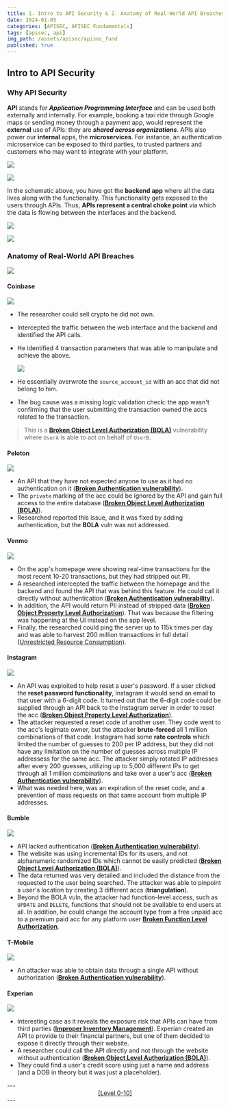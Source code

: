 ```yaml
---
title: 1. Intro to API Security & 2. Anatomy of Real-World API Breaches
date: 2024-01-05
categories: [APISEC, APISEC Fundamentals]
tags: [apisec, api]
img_path: /assets/apisec/apisec_fund
published: true
---
```


##  Intro to API Security

### Why API Security

**API** stands for ***Application Programming Interface*** and can be used both externally and internally. For example, booking a taxi ride through Google maps or sending money through a payment app, would represent the **external** use of APIs: they are ***shared across organizations***. APIs also power our **internal** apps, the **microservices**. For instance, an authentication microservice can be exposed to third parties, to trusted partners and customers who may want to integrate with your platform.

![](https://kajabi-storefronts-production.kajabi-cdn.com/kajabi-storefronts-production/file-uploads/site/2147573912/products/510155-4c2b-1c8c-ef0-3e0dfe4aa7a5_7.jpg)

![](https://kajabi-storefronts-production.kajabi-cdn.com/kajabi-storefronts-production/file-uploads/site/2147573912/products/41ef8c-d3c-af4d-dfe0-61f2dea565c2_9.jpg)

In the schematic above, you have got the **backend app** where all the data lives along with the functionality. This functionality gets exposed to the users through APIs. Thus, **APIs represent a central choke point** via which the data is flowing between the interfaces and the backend.

![](https://kajabi-storefronts-production.kajabi-cdn.com/kajabi-storefronts-production/file-uploads/site/2147573912/products/1d2ccf-ddc-a280-07bb-ae5050d026_10.jpg)

![](https://kajabi-storefronts-production.kajabi-cdn.com/kajabi-storefronts-production/file-uploads/site/2147573912/products/b46d648-cb6b-5447-6518-f363e68a04b_11.jpg)

### Anatomy of Real-World API Breaches

![](https://kajabi-storefronts-production.kajabi-cdn.com/kajabi-storefronts-production/file-uploads/site/2147573912/products/1cf6738-722-281-b8c-a7425a687dfb_BreachOverviewSlide.jpg)

#### Coinbase

![](https://kajabi-storefronts-production.kajabi-cdn.com/kajabi-storefronts-production/file-uploads/site/2147573912/products/8f565-638-87fe-72b6-3e2caea318a_14.jpg)

- The researcher could sell crypto he did not own.
- Intercepted the traffic between the web interface and the backend and identified the API calls.
- He identified 4 transaction parameters that was able to manipulate and achieve the above.

    ![](https://kajabi-storefronts-production.kajabi-cdn.com/kajabi-storefronts-production/file-uploads/site/2147573912/products/0a87883-7b05-36fe-de70-b8627604552_15.jpg)

- He essentially overwrote the `source_account_id` with an acc that did not belong to him.
- The bug cause was a missing logic validation check: the app wasn't confirming that the user submitting the transaction owned the accs related to the transaction.

> This is a [**Broken Object Level Authorization (BOLA)**](https://owasp.org/API-Security/editions/2023/en/0xa1-broken-object-level-authorization/) vulnerability where `UserA` is able to act on behalf of `UserB`.

#### Peloton

![](https://kajabi-storefronts-production.kajabi-cdn.com/kajabi-storefronts-production/file-uploads/site/2147573912/products/5ee3da8-e0-76a3-2dc6-435471364fee_18.jpg)

- An API that they have not expected anyone to use as it had no authentication on it ([**Broken Authentication vulnerability**](https://owasp.org/API-Security/editions/2023/en/0xa2-broken-authentication/)).
- The `private` marking of the acc could be ignored by the API and gain full access to the entire database ([**Broken Object Level Authorization (BOLA)**](https://owasp.org/API-Security/editions/2023/en/0xa1-broken-object-level-authorization/)).
- Researched reported this issue, and it was fixed by adding authentication, but the **BOLA** vuln was not addressed.

#### Venmo

![](https://kajabi-storefronts-production.kajabi-cdn.com/kajabi-storefronts-production/file-uploads/site/2147573912/products/0fe8eb-abe1-f6-6dd-6f8826fed1b_19.jpg)

- On the app's homepage were showing real-time transactions for the most recent 10-20 transactions, but they had stripped out PII.
- A researched intercepted the traffic between the homepage and the backend and found the API that was behind this feature. He could call it directly without authentication ([**Broken Authentication vulnerability**](https://owasp.org/API-Security/editions/2023/en/0xa2-broken-authentication/)).
- In addition, the API would return PII instead of stripped data ([**Broken Object Property Level Authorization**](https://owasp.org/API-Security/editions/2023/en/0xa3-broken-object-property-level-authorization/)). That was because the filtering was happening at the UI instead on the app level.
- Finally, the researched could ping the server up to 115k times per day and was able to harvest 200 million transactions in full detail ([Unrestricted Resource Consumption](https://owasp.org/API-Security/editions/2023/en/0xa4-unrestricted-resource-consumption/)).

#### Instagram

![](https://kajabi-storefronts-production.kajabi-cdn.com/kajabi-storefronts-production/file-uploads/site/2147573912/products/5a658e1-8fba-58c-0fc-7e510eb2daa3_Instagram.jpg)

- An API was exploited to help reset a user's password. If a user clicked the **reset password functionality**, Instagram it would send an email to that user with a 6-digit code. It turned out that the 6-digit code could be supplied through an API back to the Instagram server in order to reset the acc ([**Broken Object Property Level Authorization**](https://owasp.org/API-Security/editions/2023/en/0xa3-broken-object-property-level-authorization/)).
- The attacker requested a reset code of another user. They code went to the acc's legimate owner, but the attacker **brute-forced** all 1 million combinations of that code. Instagram had some **rate controls** which limited the number of guesses to 200 per IP address, but they did not have any limitation on the number of guesses across multiple IP addressess for the same acc. The attacker simply rotated IP addresses after every 200 guesses, utilizing up to 5,000 different IPs to get through all 1 million combinations and take over a user's acc ([**Broken Authentication vulnerability**](https://owasp.org/API-Security/editions/2023/en/0xa2-broken-authentication/)).
- What was needed here, was an expiration of the reset code, and a prevention of mass requests on that same account from multiple IP addresses.

#### Bumble

![](https://kajabi-storefronts-production.kajabi-cdn.com/kajabi-storefronts-production/file-uploads/site/2147573912/products/3cc1f88-051e-72e-58a-fd335f677eb_Bumble.jpg)

- API lacked authentication ([**Broken Authentication vulnerability**](https://owasp.org/API-Security/editions/2023/en/0xa2-broken-authentication/)).
- The website was using incremental IDs for its users, and not alphanumeric randomized IDs which cannot be easily predicted ([**Broken Object Level Authorization (BOLA)**](https://owasp.org/API-Security/editions/2023/en/0xa1-broken-object-level-authorization/)).
- The data returned was very detailed and included the distance from the requested to the user being searched. The attacker was able to pinpoint a user's location by creating 3 different accs (**triangulation**).
- Beyond the BOLA vuln, the attacker had function-level access, such as `UPDATE` and `DELETE`, functions that should not be available to end users at all. In addition, he could change the account type from a free unpaid acc to a premium paid acc for any platform user [**Broken Function Level Authorization**](https://owasp.org/API-Security/editions/2023/en/0xa5-broken-function-level-authorization/).

#### T-Mobile

![](https://kajabi-storefronts-production.kajabi-cdn.com/kajabi-storefronts-production/file-uploads/site/2147573912/products/cd3c54a-027d-dbfa-e0c-6dc28b20df64_22.jpg)

- An attacker was able to obtain data through a single API without authorization ([**Broken Authentication vulnerability**](https://owasp.org/API-Security/editions/2023/en/0xa2-broken-authentication/)).

#### Experian

![](https://kajabi-storefronts-production.kajabi-cdn.com/kajabi-storefronts-production/file-uploads/site/2147573912/products/61b2a2f-a7c5-b11e-4e11-075ec422fff7_Experian.jpg)

- Interesting case as it reveals the exposure risk that APIs can have from third parties ([**Improper Inventory Management**](https://owasp.org/API-Security/editions/2023/en/0xa9-improper-inventory-management/)). Experian created an API to provide to their financial partners, but one of them decided to expose it directly through their website.
- A researcher could call the API directly and not through the website without authentication ([**Broken Object Level Authorization (BOLA)**](https://owasp.org/API-Security/editions/2023/en/0xa1-broken-object-level-authorization/)).
- They could find a user's credit score using just a name and address (and a DOB in theory but it was just a placeholder).

<!-->
---

<center> <a href="https://cspanias.github.io/posts/OverTheWire-Bandit-(0-10)/">[Level 0-10]</a> </center>

---


